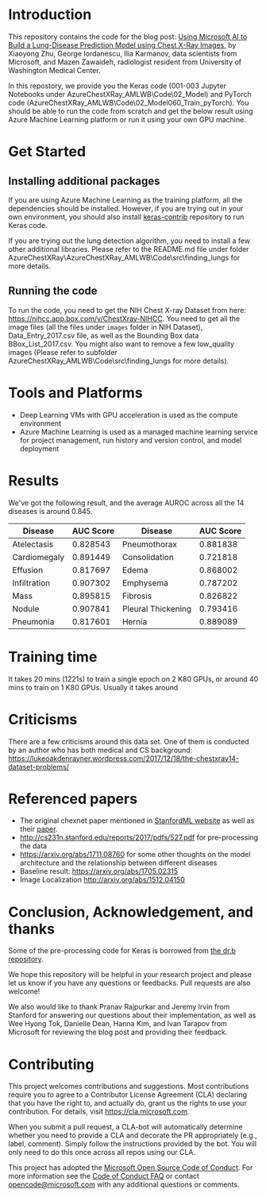 # Introduction
This repository contains the code for the blog post: [Using Microsoft AI to Build a Lung-Disease Prediction Model using Chest X-Ray Images](https://blogs.technet.microsoft.com/machinelearning/2018/03/07/using-microsoft-ai-to-build-a-lung-disease-prediction-model-using-chest-x-ray-images/), by Xiaoyong Zhu, George Iordanescu, Ilia Karmanov, data scientists from Microsoft, and Mazen Zawaideh, radiologist resident from University of Washington Medical Center.

In this repostory, we provide you the Keras code (001-003 Jupyter Notebooks under AzureChestXRay_AMLWB\Code\02_Model) and PyTorch code (AzureChestXRay_AMLWB\Code\02_Model060_Train_pyTorch). You should be able to run the code from scratch and get the below result using Azure Machine Learning platform or run it using your own GPU machine.

# Get Started

## Installing additional packages

If you are using Azure Machine Learning as the training platform, all the dependencies should be installed. However, if you are trying out in your own environment, you should also install [keras-contrib](https://github.com/keras-team/keras-contrib) repository to run Keras code.

If you are trying out the lung detection algorithm, you need to install a few other additional libraries. Please refer to the README.md file under folder AzureChestXRay\AzureChestXRay_AMLWB\Code\src\finding_lungs for more details.

## Running the code
To run the code, you need to get the NIH Chest X-ray Dataset from here: https://nihcc.app.box.com/v/ChestXray-NIHCC. You need to get all the image files (all the files under `images` folder in NIH Dataset), Data_Entry_2017.csv file, as well as the Bounding Box data BBox_List_2017.csv. You might also want to remove a few low_quality images (Please refer to subfolder AzureChestXRay_AMLWB\Code\src\finding_lungs for more details).



#	Tools and Platforms
- Deep Learning VMs with GPU acceleration is used as the compute environment
- Azure Machine Learning is used as a managed machine learning service for project management, run history and version control, and model deployment

# Results

We've got the following result, and the average AUROC across all the 14 diseases is around 0.845.

| Disease      | AUC Score | Disease            | AUC Score |
|--------------|-----------|--------------------|-----------|
| Atelectasis  | 0.828543  | Pneumothorax       | 0.881838  |
| Cardiomegaly | 0.891449  | Consolidation      | 0.721818  |
| Effusion     | 0.817697  | Edema              | 0.868002  |
| Infiltration | 0.907302  | Emphysema          | 0.787202  |
| Mass         | 0.895815  | Fibrosis           | 0.826822  |
| Nodule       | 0.907841  | Pleural Thickening | 0.793416  |
| Pneumonia    | 0.817601  | Hernia             | 0.889089  |

# Training time
It takes 20 mins (1221s) to train a single epoch on 2 K80 GPUs, or around 40 mins to train on 1 K80 GPUs. Usually it takes around 

# Criticisms
There are a few criticisms around this data set. One of them is conducted by an author who has both medical and CS background: https://lukeoakdenrayner.wordpress.com/2017/12/18/the-chestxray14-dataset-problems/



# Referenced papers
- The original chexnet paper mentioned in [StanfordML website](https://stanfordmlgroup.github.io/projects/chexnet/) as well as their [paper](https://arxiv.org/abs/1711.05225).
- http://cs231n.stanford.edu/reports/2017/pdfs/527.pdf for pre-processing the data
- https://arxiv.org/abs/1711.08760 for some other thoughts on the model architecture and the relationship between different diseases
- Baseline result: https://arxiv.org/abs/1705.02315
- Image Localization http://arxiv.org/abs/1512.04150

# Conclusion, Acknowledgement, and thanks
Some of the pre-processing code for Keras is borrowed from [the dr.b repository](https://github.com/taoddiao/dr.b).

We hope this repository will be helpful in your research project and please let us know if you have any questions or feedbacks. Pull requests are also welcome!

We also would like to thank Pranav Rajpurkar and Jeremy Irvin from Stanford for answering our questions about their implementation, as well as Wee Hyong Tok, Danielle Dean, Hanna Kim, and Ivan Tarapov from Microsoft for reviewing the blog post and providing their feedback.


# Contributing

This project welcomes contributions and suggestions.  Most contributions require you to agree to a
Contributor License Agreement (CLA) declaring that you have the right to, and actually do, grant us
the rights to use your contribution. For details, visit https://cla.microsoft.com.

When you submit a pull request, a CLA-bot will automatically determine whether you need to provide
a CLA and decorate the PR appropriately (e.g., label, comment). Simply follow the instructions
provided by the bot. You will only need to do this once across all repos using our CLA.

This project has adopted the [Microsoft Open Source Code of Conduct](https://opensource.microsoft.com/codeofconduct/).
For more information see the [Code of Conduct FAQ](https://opensource.microsoft.com/codeofconduct/faq/) or
contact [opencode@microsoft.com](mailto:opencode@microsoft.com) with any additional questions or comments.
